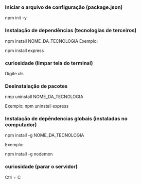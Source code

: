 ### Iniciar o arquivo de configuração (package.json)

npm init -y

### Instalação de dependências (tecnologias de terceiros)

npm install NOME_DA_TECNOLOGIA
Exemplo:

npm install express

### curiosidade (limpar tela do terminal)

Digite cls

### Desinstalação de pacotes
nmp uninstall NOME_DA_TECNOLOGIA

Exemplo:
npm uninstall express

### Instalação de depêndencias globais (instaladas no computador)

npm install -g NOME_DA_TECNOLOGIA

Exemplo:

npm install -g nodemon

### curiosidade (parar o servidor)

Ctrl + C